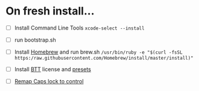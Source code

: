 On fresh install...
=====

- [ ] Install Command Line Tools
`xcode-select --install`

- [ ] run bootstrap.sh

- [ ] Install [Homebrew](https://brew.sh) and run brew.sh
`/usr/bin/ruby -e "$(curl -fsSL https:/raw.githubusercontent.com/Homebrew/install/master/install)"`

- [ ] Install [BTT](https://folivora.ai) license and [presets](../dotfiles/master/bettertouchtool/README.md)

- [ ] [Remap Caps lock to control](https://www.drbunsen.org/remapping-caps-lock/README.md)
